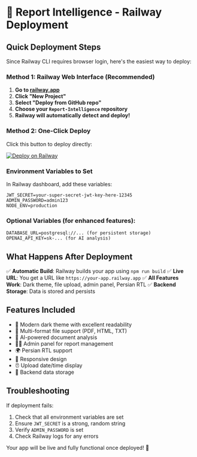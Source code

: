 # 🚀 Report Intelligence - Railway Deployment

## Quick Deployment Steps

Since Railway CLI requires browser login, here's the easiest way to deploy:

### Method 1: Railway Web Interface (Recommended)

1. **Go to [railway.app](https://railway.app)**
2. **Click "New Project"**
3. **Select "Deploy from GitHub repo"**
4. **Choose your `Report-Intelligence` repository**
5. **Railway will automatically detect and deploy!**

### Method 2: One-Click Deploy

Click this button to deploy directly:

[![Deploy on Railway](https://railway.app/button.svg)](https://railway.app/new/template?template=https://github.com/Hamidbarzin/Report-Intelligence)

### Environment Variables to Set

In Railway dashboard, add these variables:

```
JWT_SECRET=your-super-secret-jwt-key-here-12345
ADMIN_PASSWORD=admin123
NODE_ENV=production
```

### Optional Variables (for enhanced features):

```
DATABASE_URL=postgresql://... (for persistent storage)
OPENAI_API_KEY=sk-... (for AI analysis)
```

## What Happens After Deployment

✅ **Automatic Build**: Railway builds your app using `npm run build`
✅ **Live URL**: You get a URL like `https://your-app.railway.app`
✅ **All Features Work**: Dark theme, file upload, admin panel, Persian RTL
✅ **Backend Storage**: Data is stored and persists

## Features Included

- 🎨 Modern dark theme with excellent readability
- 📁 Multi-format file support (PDF, HTML, TXT)
- 🤖 AI-powered document analysis
- 👨‍💼 Admin panel for report management
- 🌍 Persian RTL support
- 📱 Responsive design
- ⏰ Upload date/time display
- 💾 Backend data storage

## Troubleshooting

If deployment fails:
1. Check that all environment variables are set
2. Ensure `JWT_SECRET` is a strong, random string
3. Verify `ADMIN_PASSWORD` is set
4. Check Railway logs for any errors

Your app will be live and fully functional once deployed! 🎉
